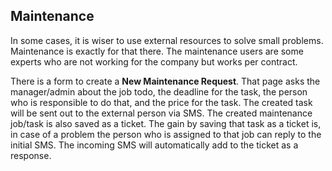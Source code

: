 Maintenance
-----------

In some cases, it is wiser to use external resources to solve small
problems. Maintenance is exactly for that there. The maintenance users
are some experts who are not working for the company but works per
contract.

There is a form to create a **New Maintenance Request**. That page asks
the manager/admin about the job todo, the deadline for the task, the
person who is responsible to do that, and the price for the task. The
created task will be sent out to the external person via SMS. The
created maintenance job/task is also saved as a ticket. The gain by
saving that task as a ticket is, in case of a problem the person who is
assigned to that job can reply to the initial SMS. The incoming SMS will
automatically add to the ticket as a response.
